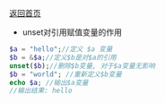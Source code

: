 [返回首页](README.md)
- unset对引用赋值变量的作用
```php
$a = "hello";//定义 $a 变量
$b = &$a;//定义$b是对$a的引用
unset($b);//删除$b变量, 对于$a变量无影响
$b = "world"; //重新定义$b变量
echo $a; //输出$a变量
//输出结果: hello
```
